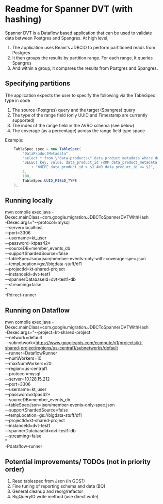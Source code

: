 # Readme for Spanner DVT (with hashing)

Spanner DVT is a Dataflow based application that can be used to validate data between Postgres and Spangres. At high level,
1. The application uses Beam's JDBCIO to perform partitioned reads from Postgres
2. It then groups the results by partition range. For each range, it queries Spangres
3. And within a group, it compares the results from Postgres and Spangres.

## Specifying partitions

The application expects the user to specify the following via the TableSpec type in code

1. The source (Postgres) query and the target (Spangres) query
2. The type of the range field (only UUID and Timestamp are currently supported)
3. The index of the range field in the AVRO schema (see below)
4. The coverage (as a percentage) across the range field type space

Example:

```java
    TableSpec spec = new TableSpec(
        "DataProductMetadata",
        "select * from \"data-products\".data_product_metadata where data_product_id > uuid(?) and data_product_id <= uuid(?)",
        "SELECT key, value, data_product_id FROM data_product_metadata "
            + "WHERE data_product_id > $1 AND data_product_id <= $2",
        2,
        100,
        TableSpec.UUID_FIELD_TYPE
    );
```

## Running locally

mvn compile exec:java -Dexec.mainClass=com.google.migration.JDBCToSpannerDVTWithHash \
-Dexec.args="--protocol=mysql \
--server=localhost \
--port=3306 \
--username=kt_user \
--password=ktpas42* \
--sourceDB=member_events_db \
--supportShardedSource=false \
--tableSpecJson=json/member-events-only-with-coverage-spec.json \
--tempLocation=gs://bigdata-stuff/df1 \
--projectId=kt-shared-project \
--instanceId=dvt-test1 \
--spannerDatabaseId=dvt-test1-db \
--streaming=false \
" \
-Pdirect-runner

## Running on Dataflow

mvn compile exec:java -Dexec.mainClass=com.google.migration.JDBCToSpannerDVTWithHash \
-Dexec.args="--project=kt-shared-project \
--network=default \
--subnetwork=https://www.googleapis.com/compute/v1/projects/kt-shared-project/regions/us-central1/subnetworks/default \
--runner=DataflowRunner \
--numWorkers=10 \
--maxNumWorkers=20 \
--region=us-central1 \
--protocol=mysql \
--server=10.128.15.212 \
--port=3306 \
--username=kt_user \
--password=ktpas42* \
--sourceDB=member_events_db \
--tableSpecJson=json/member-events-only-spec.json \
--supportShardedSource=false \
--tempLocation=gs://bigdata-stuff/df1 \
--projectId=kt-shared-project \
--instanceId=dvt-test1 \
--spannerDatabaseId=dvt-test1-db \
--streaming=false \
" \
-Pdataflow-runner

## Potential improvements/ TODOs (not in priority order)
1. Read tablespec from Json (in GCS?)
2. Fine tuning of reporting schema and data (BQ)
3. General cleanup and reorg/refactor
4. BigQueryIO write method (use direct write)